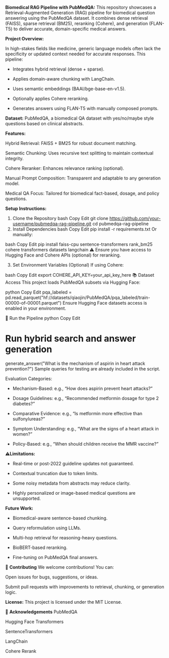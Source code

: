 **Biomedical RAG Pipeline with PubMedQA:**
This repository showcases a Retrieval-Augmented Generation (RAG) pipeline for biomedical question answering using the PubMedQA dataset. It combines dense retrieval (FAISS), sparse retrieval (BM25), reranking (Cohere), and generation (FLAN-T5) to deliver accurate, domain-specific medical answers.

**Project Overview:**

In high-stakes fields like medicine, generic language models often lack the specificity or updated context needed for accurate responses. This pipeline:

* Integrates hybrid retrieval (dense + sparse).

* Applies domain-aware chunking with LangChain.

* Uses semantic embeddings (BAAI/bge-base-en-v1.5).

* Optionally applies Cohere reranking.

* Generates answers using FLAN-T5 with manually composed prompts.

**Dataset:** PubMedQA, a biomedical QA dataset with yes/no/maybe style questions based on clinical abstracts.

**Features:**

Hybrid Retrieval: FAISS + BM25 for robust document matching.

Semantic Chunking: Uses recursive text splitting to maintain contextual integrity.

Cohere Reranker: Enhances relevance ranking (optional).

Manual Prompt Composition: Transparent and adaptable to any generation model.

Medical QA Focus: Tailored for biomedical fact-based, dosage, and policy questions.

**Setup Instructions:**
1. Clone the Repository
bash
Copy
Edit
git clone https://github.com/your-username/pubmedqa-rag-pipeline.git
cd pubmedqa-rag-pipeline
2. Install Dependencies
bash
Copy
Edit
pip install -r requirements.txt
Or manually:

bash
Copy
Edit
pip install faiss-cpu sentence-transformers rank_bm25 cohere transformers datasets langchain
⚠️ Ensure you have access to Hugging Face and Cohere APIs (optional) for reranking.

3. Set Environment Variables (Optional)
If using Cohere:

bash
Copy
Edit
export COHERE_API_KEY=your_api_key_here
📚 Dataset Access
This project loads PubMedQA subsets via Hugging Face:

python
Copy
Edit
pqa_labeled = pd.read_parquet("hf://datasets/qiaojin/PubMedQA/pqa_labeled/train-00000-of-00001.parquet")
Ensure Hugging Face datasets access is enabled in your environment.

🚀 Run the Pipeline
python
Copy
Edit

# Run hybrid search and answer generation
generate_answer("What is the mechanism of aspirin in heart attack prevention?")
Sample queries for testing are already included in the script.

Evaluation Categories:
* Mechanism-Based: e.g., “How does aspirin prevent heart attacks?”

* Dosage Guidelines: e.g., “Recommended metformin dosage for type 2 diabetes?”

* Comparative Evidence: e.g., “Is metformin more effective than sulfonylureas?”

* Symptom Understanding: e.g., “What are the signs of a heart attack in women?”

* Policy-Based: e.g., “When should children receive the MMR vaccine?”

⚠**Limitations:**
* Real-time or post-2022 guideline updates not guaranteed.

* Contextual truncation due to token limits.

* Some noisy metadata from abstracts may reduce clarity.

* Highly personalized or image-based medical questions are unsupported.

**Future Work:**
* Biomedical-aware sentence-based chunking.

* Query reformulation using LLMs.

* Multi-hop retrieval for reasoning-heavy questions.

* BioBERT-based reranking.

* Fine-tuning on PubMedQA final answers.

🤝 **Contributing**
We welcome contributions! You can:

Open issues for bugs, suggestions, or ideas.

Submit pull requests with improvements to retrieval, chunking, or generation logic.

**License:**
This project is licensed under the MIT License.

🧬 **Acknowledgements**
PubMedQA

Hugging Face Transformers

SentenceTransformers

LangChain

Cohere Rerank

